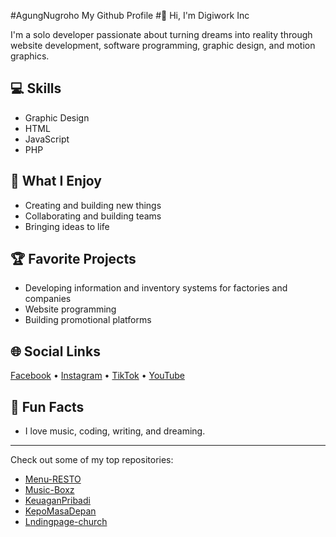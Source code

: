 #AgungNugroho
My Github Profile
#👋 Hi, I'm Digiwork Inc

I'm a solo developer passionate about turning dreams into reality through website development, software programming, graphic design, and motion graphics.

## 💻 Skills
- Graphic Design
- HTML
- JavaScript
- PHP

## 🚀 What I Enjoy
- Creating and building new things
- Collaborating and building teams
- Bringing ideas to life

## 🏆 Favorite Projects
- Developing information and inventory systems for factories and companies
- Website programming
- Building promotional platforms

## 🌐 Social Links
[Facebook](#) • [Instagram](#) • [TikTok](#) • [YouTube](#)

## 🎵 Fun Facts
- I love music, coding, writing, and dreaming.

---

Check out some of my top repositories:
- [Menu-RESTO](https://github.com/Digiworkinc/Menu-RESTO)
- [Music-Boxz](https://github.com/Digiworkinc/Music-Boxz)
- [KeuaganPribadi](https://github.com/Digiworkinc/KeuaganPribadi)
- [KepoMasaDepan](https://github.com/Digiworkinc/KepoMasaDepan)
- [Lndingpage-church](https://github.com/Digiworkinc/Lndingpage-church)

